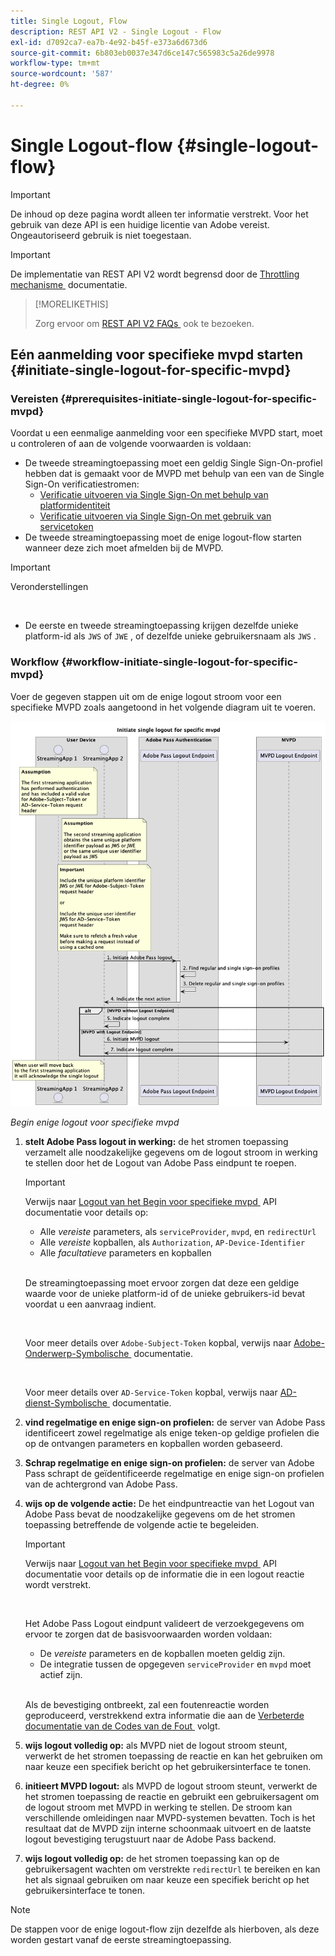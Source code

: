 ```yaml
---
title: Single Logout, Flow
description: REST API V2 - Single Logout - Flow
exl-id: d7092ca7-ea7b-4e92-b45f-e373a6d673d6
source-git-commit: 6b803eb0037e347d6ce147c565983c5a26de9978
workflow-type: tm+mt
source-wordcount: '587'
ht-degree: 0%

---
```


# Single Logout-flow {#single-logout-flow}

>[!IMPORTANT]
>
> De inhoud op deze pagina wordt alleen ter informatie verstrekt. Voor het gebruik van deze API is een huidige licentie van Adobe vereist. Ongeautoriseerd gebruik is niet toegestaan.

>[!IMPORTANT]
>
> De implementatie van REST API V2 wordt begrensd door de [&#x200B; Throttling mechanisme &#x200B;](/help/authentication/integration-guide-programmers/throttling-mechanism.md) documentatie.

>[!MORELIKETHIS]
>
> Zorg ervoor om [&#x200B; REST API V2 FAQs &#x200B;](/help/authentication/integration-guide-programmers/rest-apis/rest-api-v2/rest-api-v2-faqs.md#authentication-phase-faqs-general) ook te bezoeken.

## Eén aanmelding voor specifieke mvpd starten {#initiate-single-logout-for-specific-mvpd}

### Vereisten {#prerequisites-initiate-single-logout-for-specific-mvpd}

Voordat u een eenmalige aanmelding voor een specifieke MVPD start, moet u controleren of aan de volgende voorwaarden is voldaan:

* De tweede streamingtoepassing moet een geldig Single Sign-On-profiel hebben dat is gemaakt voor de MVPD met behulp van een van de Single Sign-On verificatiestromen:
   * [Verificatie uitvoeren via Single Sign-On met behulp van platformidentiteit](rest-api-v2-single-sign-on-platform-identity-flows.md)
   * [Verificatie uitvoeren via Single Sign-On met gebruik van servicetoken](rest-api-v2-single-sign-on-service-token-flows.md)
* De tweede streamingtoepassing moet de enige logout-flow starten wanneer deze zich moet afmelden bij de MVPD.

>[!IMPORTANT]
> 
> Veronderstellingen
>
> <br/>
> 
> * De eerste en tweede streamingtoepassing krijgen dezelfde unieke platform-id als `JWS` of `JWE` , of dezelfde unieke gebruikersnaam als `JWS` .

### Workflow {#workflow-initiate-single-logout-for-specific-mvpd}

Voer de gegeven stappen uit om de enige logout stroom voor een specifieke MVPD zoals aangetoond in het volgende diagram uit te voeren.

![&#x200B; Begin enige logout voor specifieke mvpd &#x200B;](../../../../../assets/rest-api-v2/flows/single-sign-on-access-flows/rest-api-v2-initiate-single-logout-for-specific-mvpd-flow.png)

*Begin enige logout voor specifieke mvpd*

1. **stelt Adobe Pass logout in werking:** de het stromen toepassing verzamelt alle noodzakelijke gegevens om de logout stroom in werking te stellen door het de Logout van Adobe Pass eindpunt te roepen.

   >[!IMPORTANT]
   >
   > Verwijs naar [&#x200B; Logout van het Begin voor specifieke mvpd &#x200B;](../../apis/logout-apis/rest-api-v2-logout-apis-initiate-logout-for-specific-mvpd.md) API documentatie voor details op:
   >
   > * Alle _vereiste_ parameters, als `serviceProvider`, `mvpd`, en `redirectUrl`
   > * Alle _vereiste_ kopballen, als `Authorization`, `AP-Device-Identifier`
   > * Alle _facultatieve_ parameters en kopballen
   >
   > <br/>
   >
   > De streamingtoepassing moet ervoor zorgen dat deze een geldige waarde voor de unieke platform-id of de unieke gebruikers-id bevat voordat u een aanvraag indient.
   >
   > <br/>
   > 
   > Voor meer details over `Adobe-Subject-Token` kopbal, verwijs naar [&#x200B; Adobe-Onderwerp-Symbolische &#x200B;](../../appendix/headers/rest-api-v2-appendix-headers-adobe-subject-token.md) documentatie.
   > 
   > <br/>
   > 
   > Voor meer details over `AD-Service-Token` kopbal, verwijs naar [&#x200B; AD-dienst-Symbolische &#x200B;](../../appendix/headers/rest-api-v2-appendix-headers-ad-service-token.md) documentatie.

1. **vind regelmatige en enige sign-on profielen:** de server van Adobe Pass identificeert zowel regelmatige als enige teken-op geldige profielen die op de ontvangen parameters en kopballen worden gebaseerd.

1. **Schrap regelmatige en enige sign-on profielen:** de server van Adobe Pass schrapt de geïdentificeerde regelmatige en enige sign-on profielen van de achtergrond van Adobe Pass.

1. **wijs op de volgende actie:** De het eindpuntreactie van het Logout van Adobe Pass bevat de noodzakelijke gegevens om de het stromen toepassing betreffende de volgende actie te begeleiden.

   >[!IMPORTANT]
   >
   > Verwijs naar [&#x200B; Logout van het Begin voor specifieke mvpd &#x200B;](../../apis/logout-apis/rest-api-v2-logout-apis-initiate-logout-for-specific-mvpd.md) API documentatie voor details op de informatie die in een logout reactie wordt verstrekt.
   > 
   > <br/>
   > 
   > Het Adobe Pass Logout eindpunt valideert de verzoekgegevens om ervoor te zorgen dat de basisvoorwaarden worden voldaan:
   >
   > * De _vereiste_ parameters en de kopballen moeten geldig zijn.
   > * De integratie tussen de opgegeven `serviceProvider` en `mvpd` moet actief zijn.
   >
   > <br/>
   > 
   > Als de bevestiging ontbreekt, zal een foutenreactie worden geproduceerd, verstrekkend extra informatie die aan de [&#x200B; Verbeterde documentatie van de Codes van de Fout &#x200B;](../../../../features-standard/error-reporting/enhanced-error-codes.md) volgt.

1. **wijs logout volledig op:** als MVPD niet de logout stroom steunt, verwerkt de het stromen toepassing de reactie en kan het gebruiken om naar keuze een specifiek bericht op het gebruikersinterface te tonen.

1. **initieert MVPD logout:** als MVPD de logout stroom steunt, verwerkt de het stromen toepassing de reactie en gebruikt een gebruikersagent om de logout stroom met MVPD in werking te stellen. De stroom kan verschillende omleidingen naar MVPD-systemen bevatten. Toch is het resultaat dat de MVPD zijn interne schoonmaak uitvoert en de laatste logout bevestiging terugstuurt naar de Adobe Pass backend.

1. **wijs logout volledig op:** de het stromen toepassing kan op de gebruikersagent wachten om verstrekte `redirectUrl` te bereiken en kan het als signaal gebruiken om naar keuze een specifiek bericht op het gebruikersinterface te tonen.

>[!NOTE]
>
> De stappen voor de enige logout-flow zijn dezelfde als hierboven, als deze worden gestart vanaf de eerste streamingtoepassing.
